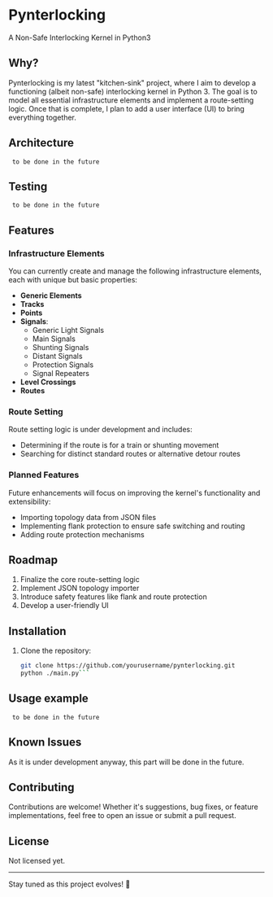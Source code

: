 # Pynterlocking  
A Non-Safe Interlocking Kernel in Python3  

## Why?  
Pynterlocking is my latest "kitchen-sink" project, where I aim to develop a functioning (albeit non-safe) interlocking kernel in Python 3. The goal is to model all essential infrastructure elements and implement a route-setting logic. Once that is complete, I plan to add a user interface (UI) to bring everything together.  

## Architecture
``` to be done in the future```


## Testing
``` to be done in the future```

## Features  

### Infrastructure Elements  
You can currently create and manage the following infrastructure elements, each with unique but basic properties:  

- **Generic Elements**  
- **Tracks**  
- **Points**  
- **Signals**:  
  - Generic Light Signals  
  - Main Signals  
  - Shunting Signals  
  - Distant Signals  
  - Protection Signals  
  - Signal Repeaters  
- **Level Crossings**  
- **Routes**  

### Route Setting  
Route setting logic is under development and includes:  

- Determining if the route is for a train or shunting movement  
- Searching for distinct standard routes or alternative detour routes  

### Planned Features  
Future enhancements will focus on improving the kernel's functionality and extensibility:  

- Importing topology data from JSON files  
- Implementing flank protection to ensure safe switching and routing  
- Adding route protection mechanisms  

## Roadmap  
1. Finalize the core route-setting logic  
2. Implement JSON topology importer  
3. Introduce safety features like flank and route protection  
4. Develop a user-friendly UI

## Installation  
1. Clone the repository:  
   ```bash  
   git clone https://github.com/yourusername/pynterlocking.git
   python ./main.py```

## Usage example
``` to be done in the future```

## Known Issues
As it is under development anyway, this part will be done in the future. 

## Contributing  
Contributions are welcome! Whether it's suggestions, bug fixes, or feature implementations, feel free to open an issue or submit a pull request.

## License  
Not licensed yet.

---

Stay tuned as this project evolves! 🚂  
